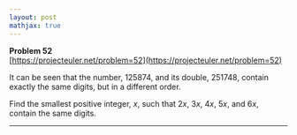 ```yaml
---
layout: post
mathjax: true
---
```

**Problem 52**  
[https://projecteuler.net/problem=52](https://projecteuler.net/problem=52)


<p>It can be seen that the number, 125874, and its double, 251748, contain exactly the same digits, but in a different order.</p>
<p>Find the smallest positive integer, <i>x</i>, such that 2<i>x</i>, 3<i>x</i>, 4<i>x</i>, 5<i>x</i>, and 6<i>x</i>, contain the same digits.</p>

---
